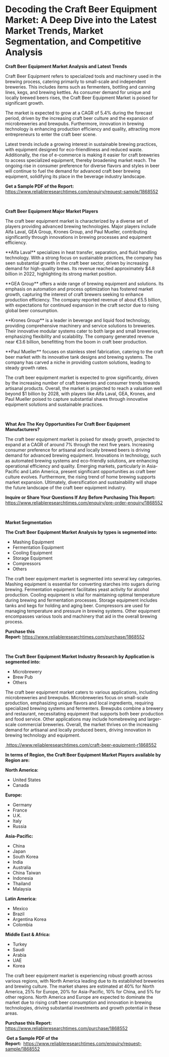 <p><h1>Decoding the Craft Beer Equipment Market: A Deep Dive into the Latest Market Trends, Market Segmentation, and Competitive Analysis</h1></p><p><strong>Craft Beer Equipment Market Analysis and Latest Trends</strong></p>
<p><p>Craft Beer Equipment refers to specialized tools and machinery used in the brewing process, catering primarily to small-scale and independent breweries. This includes items such as fermenters, bottling and canning lines, kegs, and brewing kettles. As consumer demand for unique and locally brewed beers rises, the Craft Beer Equipment Market is poised for significant growth. </p><p>The market is expected to grow at a CAGR of 5.4% during the forecast period, driven by the increasing craft beer culture and the expansion of microbreweries and brewpubs. Furthermore, innovation in brewing technology is enhancing production efficiency and quality, attracting more entrepreneurs to enter the craft beer scene. </p><p>Latest trends include a growing interest in sustainable brewing practices, with equipment designed for eco-friendliness and reduced waste. Additionally, the rise of e-commerce is making it easier for craft breweries to access specialized equipment, thereby broadening market reach. The ongoing rise in consumer preference for diverse flavors and styles in beer will continue to fuel the demand for advanced craft beer brewing equipment, solidifying its place in the beverage industry landscape.</p></p>
<p><strong>Get a Sample PDF of the Report:&nbsp;</strong> <a href="https://www.reliableresearchtimes.com/enquiry/request-sample/1868552?utm_campaign=2186&utm_medium=2&utm_source=Github&utm_content=ia&utm_term=16042025&utm_id=craft-beer-equipment">https://www.reliableresearchtimes.com/enquiry/request-sample/1868552</a></p>
<p>&nbsp;</p>
<p><strong>Craft Beer Equipment Major Market Players</strong></p>
<p><p>The craft beer equipment market is characterized by a diverse set of players providing advanced brewing technologies. Major players include Alfa Laval, GEA Group, Krones Group, and Paul Mueller, contributing significantly through innovations in brewing processes and equipment efficiency.</p><p>**Alfa Laval** specializes in heat transfer, separation, and fluid handling technology. With a strong focus on sustainable practices, the company has seen substantial growth in the craft beer sector, driven by increasing demand for high-quality brews. Its revenue reached approximately $4.8 billion in 2022, highlighting its strong market position.</p><p>**GEA Group** offers a wide range of brewing equipment and solutions. Its emphasis on automation and process optimization has fostered market growth, capturing the interest of craft brewers seeking to enhance production efficiency. The company reported revenue of about €5.5 billion, with expectations for continued expansion in the craft sector due to rising global beer consumption.</p><p>**Krones Group** is a leader in beverage and liquid food technology, providing comprehensive machinery and service solutions to breweries. Their innovative modular systems cater to both large and small breweries, emphasizing flexibility and scalability. The company generated revenue near €3.6 billion, benefitting from the boom in craft beer production.</p><p>**Paul Mueller** focuses on stainless steel fabrication, catering to the craft beer market with its innovative tank designs and brewing systems. The company has carved a niche in providing custom solutions, leading to steady growth rates.</p><p>The craft beer equipment market is expected to grow significantly, driven by the increasing number of craft breweries and consumer trends towards artisanal products. Overall, the market is projected to reach a valuation well beyond $1 billion by 2028, with players like Alfa Laval, GEA, Krones, and Paul Mueller poised to capture substantial shares through innovative equipment solutions and sustainable practices.</p></p>
<p>&nbsp;</p>
<p><strong>What Are The Key Opportunities For Craft Beer Equipment Manufacturers?</strong></p>
<p><p>The craft beer equipment market is poised for steady growth, projected to expand at a CAGR of around 7% through the next five years. Increasing consumer preference for artisanal and locally brewed beers is driving demand for advanced brewing equipment. Innovations in technology, such as automated brewing systems and eco-friendly solutions, are enhancing operational efficiency and quality. Emerging markets, particularly in Asia-Pacific and Latin America, present significant opportunities as craft beer culture evolves. Furthermore, the rising trend of home brewing supports market expansion. Ultimately, diversification and sustainability will shape the future landscape of the craft beer equipment industry.</p></p>
<p><strong>Inquire or Share Your Questions If Any Before Purchasing This Report:</strong> <a href="https://www.reliableresearchtimes.com/enquiry/pre-order-enquiry/1868552?utm_campaign=2186&utm_medium=2&utm_source=Github&utm_content=ia&utm_term=16042025&utm_id=craft-beer-equipment">https://www.reliableresearchtimes.com/enquiry/pre-order-enquiry/1868552</a></p>
<p>&nbsp;</p>
<p><strong>Market Segmentation</strong></p>
<p><strong>The Craft Beer Equipment Market Analysis by types is segmented into:</strong></p>
<p><ul><li>Mashing Equipment</li><li>Fermentation Equipment</li><li>Cooling Equipment</li><li>Storage Equipment</li><li>Compressors</li><li>Others</li></ul></p>
<p><p>The craft beer equipment market is segmented into several key categories. Mashing equipment is essential for converting starches into sugars during brewing. Fermentation equipment facilitates yeast activity for alcohol production. Cooling equipment is vital for maintaining optimal temperature during brewing and fermentation processes. Storage equipment includes tanks and kegs for holding and aging beer. Compressors are used for managing temperature and pressure in brewing systems. Other equipment encompasses various tools and machinery that aid in the overall brewing process.</p></p>
<p><strong>Purchase this Report:&nbsp;</strong><a href="https://www.reliableresearchtimes.com/purchase/1868552?utm_campaign=2186&utm_medium=2&utm_source=Github&utm_content=ia&utm_term=16042025&utm_id=craft-beer-equipment">https://www.reliableresearchtimes.com/purchase/1868552</a></p>
<p>&nbsp;</p>
<p><strong>The Craft Beer Equipment Market Industry Research by Application is segmented into:</strong></p>
<p><ul><li>Microbrewery</li><li>Brew Pub</li><li>Others</li></ul></p>
<p><p>The craft beer equipment market caters to various applications, including microbreweries and brewpubs. Microbreweries focus on small-scale production, emphasizing unique flavors and local ingredients, requiring specialized brewing systems and fermenters. Brewpubs combine a brewery and restaurant, necessitating equipment that supports both beer production and food service. Other applications may include homebrewing and larger-scale commercial breweries. Overall, the market thrives on the increasing demand for artisanal and locally produced beers, driving innovation in brewing technology and equipment.</p></p>
<p><a href="https://www.reliableresearchtimes.com/craft-beer-equipment-r1868552?utm_campaign=2186&utm_medium=2&utm_source=Github&utm_content=ia&utm_term=16042025&utm_id=craft-beer-equipment">&nbsp;https://www.reliableresearchtimes.com/craft-beer-equipment-r1868552</a></p>
<p><strong>In terms of Region, the Craft Beer Equipment Market Players available by Region are:</strong></p>
<p>
    <p> <strong> North America: </strong>
        <ul>
            <li>United States</li>
            <li>Canada</li>
        </ul>
        </p> 
    <p> <strong> Europe: </strong>
        <ul>
            <li>Germany</li>
            <li>France</li>
            <li>U.K.</li>
            <li>Italy</li>
            <li>Russia</li>
        </ul>
        </p> 
    <p> <strong> Asia-Pacific: </strong>
        <ul>
            <li>China</li>
            <li>Japan</li>
            <li>South Korea</li>
            <li>India</li>
            <li>Australia</li>
            <li>China Taiwan</li>
            <li>Indonesia</li>
            <li>Thailand</li>
            <li>Malaysia</li>
        </ul>
        </p> 
    <p> <strong> Latin America: </strong>
        <ul>
            <li>Mexico</li>
            <li>Brazil</li>
            <li>Argentina Korea</li>
            <li>Colombia</li>
        </ul>
        </p> 
    <p> <strong> Middle East & Africa: </strong>
        <ul>
            <li>Turkey</li>
            <li>Saudi</li>
            <li>Arabia</li>
            <li>UAE</li>
            <li>Korea</li>
        </ul>
    </p>
    </p>
<p><p>The craft beer equipment market is experiencing robust growth across various regions, with North America leading due to its established breweries and brewing culture. The market shares are estimated at 40% for North America, 25% for Europe, 20% for Asia-Pacific, 10% for China, and 5% for other regions. North America and Europe are expected to dominate the market due to rising craft beer consumption and innovation in brewing technologies, driving substantial investments and growth potential in these areas.</p></p>
<p><strong>Purchase this Report: </strong><a href="https://www.reliableresearchtimes.com/purchase/1868552?utm_campaign=2186&utm_medium=2&utm_source=Github&utm_content=ia&utm_term=16042025&utm_id=craft-beer-equipment">https://www.reliableresearchtimes.com/purchase/1868552</a></p>
<p>&nbsp;<strong>Get a Sample PDF of the Report:&nbsp;&nbsp;</strong><a href="https://www.reliableresearchtimes.com/enquiry/request-sample/1868552?utm_campaign=2186&utm_medium=2&utm_source=Github&utm_content=ia&utm_term=16042025&utm_id=craft-beer-equipment">https://www.reliableresearchtimes.com/enquiry/request-sample/1868552</a></p>
<p><strong></strong></p>
<p><p></p><p></p><p></p></p>